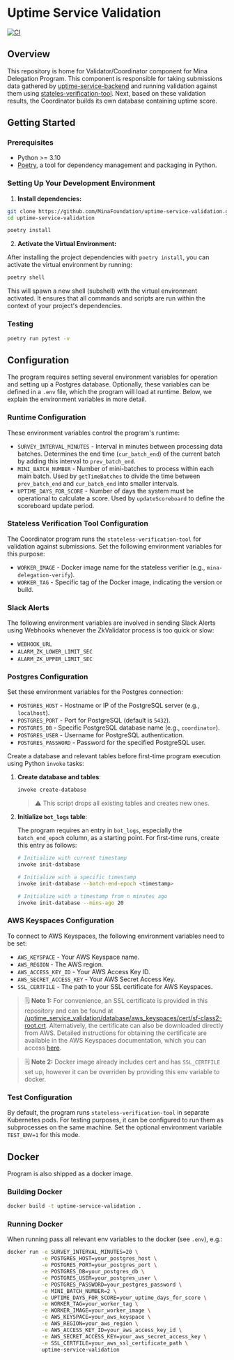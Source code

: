 # Uptime Service Validation

[![CI](https://github.com/MinaFoundation/uptime-service-validation/actions/workflows/ci.yaml/badge.svg)](https://github.com/MinaFoundation/uptime-service-validation/actions/workflows/ci.yaml)

## Overview

This repository is home for Validator/Coordinator component for Mina Delegation Program.
This component is responsible for taking submissions data gathered by [uptime-service-backend](https://github.com/MinaFoundation/uptime-service-backend) and running validation against them using [stateles-verification-tool](https://github.com/MinaProtocol/mina/pull/14593). Next, based on these validation results, the Coordinator builds its own database containing uptime score.


## Getting Started

### Prerequisites

- Python >= 3.10
- [Poetry](https://python-poetry.org/docs/), a tool for dependency management and packaging in Python.

### Setting Up Your Development Environment

1. **Install dependencies:**

```sh
git clone https://github.com/MinaFoundation/uptime-service-validation.git
cd uptime-service-validation

poetry install
```

2. **Activate the Virtual Environment:**

After installing the project dependencies with `poetry install`, you can activate the virtual environment by running:

```sh
poetry shell
```

This will spawn a new shell (subshell) with the virtual environment activated. It ensures that all commands and scripts are run within the context of your project's dependencies.

### Testing

```sh
poetry run pytest -v
```

## Configuration

The program requires setting several environment variables for operation and setting up a Postgres database. Optionally, these variables can be defined in a `.env` file, which the program will load at runtime. Below, we explain the environment variables in more detail.

### Runtime Configuration

These environment variables control the program's runtime:

- `SURVEY_INTERVAL_MINUTES` - Interval in minutes between processing data batches. Determines the end time (`cur_batch_end`) of the current batch by adding this interval to `prev_batch_end`.
- `MINI_BATCH_NUMBER` - Number of mini-batches to process within each main batch. Used by `getTimeBatches` to divide the time between `prev_batch_end` and `cur_batch_end` into smaller intervals.
- `UPTIME_DAYS_FOR_SCORE` - Number of days the system must be operational to calculate a score. Used by `updateScoreboard` to define the scoreboard update period.

### Stateless Verification Tool Configuration

The Coordinator program runs the `stateless-verification-tool` for validation against submissions. Set the following environment variables for this purpose:

- `WORKER_IMAGE` - Docker image name for the stateless verifier (e.g., `mina-delegation-verify`).
- `WORKER_TAG` - Specific tag of the Docker image, indicating the version or build.

### Slack Alerts

The following environment variables are involved in sending Slack Alerts using Webhooks whenever the ZkValidator process is too quick or slow:

- `WEBHOOK_URL`
- `ALARM_ZK_LOWER_LIMIT_SEC`
- `ALARM_ZK_UPPER_LIMIT_SEC`

### Postgres Configuration

Set these environment variables for the Postgres connection:

- `POSTGRES_HOST` - Hostname or IP of the PostgreSQL server (e.g., `localhost`).
- `POSTGRES_PORT` - Port for PostgreSQL (default is `5432`).
- `POSTGRES_DB` - Specific PostgreSQL database name (e.g., `coordinator`).
- `POSTGRES_USER` - Username for PostgreSQL authentication.
- `POSTGRES_PASSWORD` - Password for the specified PostgreSQL user.

Create a database and relevant tables before first-time program execution using Python `invoke` tasks:

1. **Create database and tables**:

   ```bash
   invoke create-database
   ```

   > :warning: This script drops all existing tables and creates new ones.

2. **Initialize `bot_logs` table**:

   The program requires an entry in `bot_logs`, especially the `batch_end_epoch` column, as a starting point. For first-time runs, create this entry as follows:

   ```bash
   # Initialize with current timestamp
   invoke init-database

   # Initialize with a specific timestamp
   invoke init-database --batch-end-epoch <timestamp>

   # Initialize with a timestamp from n minutes ago
   invoke init-database --mins-ago 20
   ```

### AWS Keyspaces Configuration

To connect to AWS Keyspaces, the following environment variables need to be set:

- `AWS_KEYSPACE` - Your AWS Keyspace name.
- `AWS_REGION` - The AWS region.
- `AWS_ACCESS_KEY_ID` - Your AWS Access Key ID.
- `AWS_SECRET_ACCESS_KEY` - Your AWS Secret Access Key.
- `SSL_CERTFILE` - The path to your SSL certificate for AWS Keyspaces.

> 🗒️ **Note 1:** For convenience, an SSL certificate is provided in this repository and can be found at [/uptime_service_validation/database/aws_keyspaces/cert/sf-class2-root.crt](/uptime_service_validation/database/aws_keyspaces/cert/sf-class2-root.crt). Alternatively, the certificate can also be downloaded directly from AWS. Detailed instructions for obtaining the certificate are available in the AWS Keyspaces documentation, which you can access [here](https://docs.aws.amazon.com/keyspaces/latest/devguide/using_python_driver.html#using_python_driver.BeforeYouBegin).

> 🗒️ **Note 2:** Docker image already includes cert and has `SSL_CERTFILE` set up, however it can be overriden by providing this env variable to docker.

### Test Configuration

By default, the program runs `stateless-verification-tool` in separate Kubernetes pods. For testing purposes, it can be configured to run them as subprocesses on the same machine. Set the optional environment variable `TEST_ENV=1` for this mode.

## Docker

Program is also shipped as a docker image.

### Building Docker

```sh
docker build -t uptime-service-validation .
```

### Running Docker

When running pass all relevant env variables to the docker (see `.env`), e.g.:

```sh
docker run -e SURVEY_INTERVAL_MINUTES=20 \
           -e POSTGRES_HOST=your_postgres_host \
           -e POSTGRES_PORT=your_postgres_port \
           -e POSTGRES_DB=your_postgres_db \
           -e POSTGRES_USER=your_postgres_user \
           -e POSTGRES_PASSWORD=your_postgres_password \
           -e MINI_BATCH_NUMBER=2 \
           -e UPTIME_DAYS_FOR_SCORE=your_uptime_days_for_score \
           -e WORKER_TAG=your_worker_tag \
           -e WORKER_IMAGE=your_worker_image \
           -e AWS_KEYSPACE=your_aws_keyspace \
           -e AWS_REGION=your_aws_region \
           -e AWS_ACCESS_KEY_ID=your_aws_access_key_id \
           -e AWS_SECRET_ACCESS_KEY=your_aws_secret_access_key \
           -e SSL_CERTFILE=your_aws_ssl_certificate_path \
           uptime-service-validation
```
